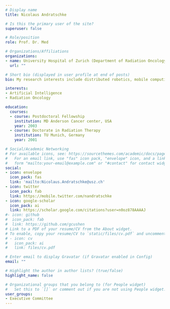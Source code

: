 ```yaml
---
# Display name
title: Nicolaus Andratschke

# Is this the primary user of the site?
superuser: false

# Role/position
role: Prof. Dr. Med

# Organizations/Affiliations
organizations:
- name: University Hospital of Zurich (Department of Radiation Oncology)
  url: ""

# Short bio (displayed in user profile at end of posts)
bio: My research interests include distributed robotics, mobile computing and programmable matter.

interests:
- Artificial Intelligence
- Radiation Oncology

education:
  courses:
  - course: Postdoctoral Fellowship
    institution: MD Anderson Cancer center, USA
    year: 2003
  - course: Doctorate in Radiation Therapy
    institution: TU Munich, Germany
    year: 2001

# Social/Academic Networking
# For available icons, see: https://sourcethemes.com/academic/docs/page-builder/#icons
#   For an email link, use "fas" icon pack, "envelope" icon, and a link in the
#   form "mailto:your-email@example.com" or "#contact" for contact widget.
social:
- icon: envelope
  icon_pack: fas
  link: 'mailto:Nicolaus.Andratschke@usz.ch'
- icon: twitter
  icon_pack: fab
  link: https://mobile.twitter.com/nandratschke
- icon: google-scholar
  icon_pack: ai
  link: https://scholar.google.com/citations?user=n0oz878AAAAJ
#- icon: github
#  icon_pack: fab
#  link: https://github.com/gcushen
# Link to a PDF of your resume/CV from the About widget.
# To enable, copy your resume/CV to `static/files/cv.pdf` and uncomment the lines below.
# - icon: cv
#   icon_pack: ai
#   link: files/cv.pdf

# Enter email to display Gravatar (if Gravatar enabled in Config)
email: ""

# Highlight the author in author lists? (true/false)
highlight_name: false

# Organizational groups that you belong to (for People widget)
#   Set this to `[]` or comment out if you are not using People widget.
user_groups:
- Executive Committee
---
```


